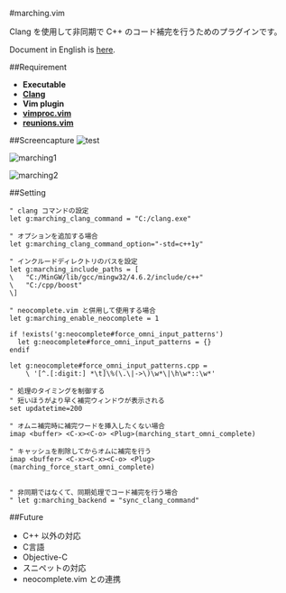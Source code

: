 #marching.vim

Clang を使用して非同期で C++ のコード補完を行うためのプラグインです。

Document in English is [here](https://github.com/osyo-manga/vim-marching/blob/master/doc/marching.txt).

##Requirement

* __Executable__
 * __[Clang](http://clang.llvm.org/)__
* __Vim plugin__
 * __[vimproc.vim](https://github.com/Shougo/vimproc.vim)__
 * __[reunions.vim](https://github.com/osyo-manga/vim-reunions)__


##Screencapture
![test](https://f.cloud.github.com/assets/214488/1419479/bf4c31d6-3fcc-11e3-97fb-928f8006691e.gif)

![marching1](https://f.cloud.github.com/assets/214488/1320244/ff09818e-334c-11e3-8569-075f31b50984.gif)


![marching2](https://f.cloud.github.com/assets/214488/1320247/0d6e8e5e-334d-11e3-9a62-3b586a247144.gif)


##Setting
```vim
" clang コマンドの設定
let g:marching_clang_command = "C:/clang.exe"

" オプションを追加する場合
let g:marching_clang_command_option="-std=c++1y"

" インクルードディレクトリのパスを設定
let g:marching_include_paths = [
\	"C:/MinGW/lib/gcc/mingw32/4.6.2/include/c++"
\	"C:/cpp/boost"
\]

" neocomplete.vim と併用して使用する場合
let g:marching_enable_neocomplete = 1

if !exists('g:neocomplete#force_omni_input_patterns')
  let g:neocomplete#force_omni_input_patterns = {}
endif

let g:neocomplete#force_omni_input_patterns.cpp =
	\ '[^.[:digit:] *\t]\%(\.\|->\)\w*\|\h\w*::\w*'

" 処理のタイミングを制御する
" 短いほうがより早く補完ウィンドウが表示される
set updatetime=200

" オムニ補完時に補完ワードを挿入したくない場合
imap <buffer> <C-x><C-o> <Plug>(marching_start_omni_complete)

" キャッシュを削除してからオムに補完を行う
imap <buffer> <C-x><C-x><C-o> <Plug>(marching_force_start_omni_complete)


" 非同期ではなくて、同期処理でコード補完を行う場合
" let g:marching_backend = "sync_clang_command"
```


##Future

* C++ 以外の対応
 * C言語
 * Objective-C
* スニペットの対応
* neocomplete.vim との連携

